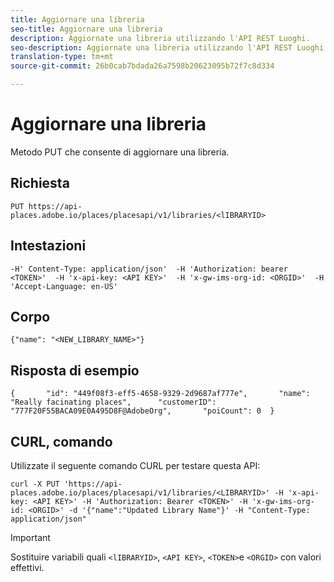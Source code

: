 ```yaml
---
title: Aggiornare una libreria
seo-title: Aggiornare una libreria
description: Aggiornate una libreria utilizzando l'API REST Luoghi.
seo-description: Aggiornate una libreria utilizzando l'API REST Luoghi.
translation-type: tm+mt
source-git-commit: 26b0cab7bdada26a7598b20623095b72f7c8d334

---
```



# Aggiornare una libreria

Metodo PUT che consente di aggiornare una libreria.

## Richiesta

```text
PUT https://api-places.adobe.io/places/placesapi/v1/libraries/<lIBRARYID>
```

## Intestazioni

```text
-H' Content-Type: application/json'  -H 'Authorization: bearer <TOKEN>'  -H 'x-api-key: <API KEY>'  -H 'x-gw-ims-org-id: <ORGID>'  -H 'Accept-Language: en-US'
```

## Corpo

```text
{"name": "<NEW_LIBRARY_NAME>"}
```

## Risposta di esempio

```text
{       "id": "449f08f3-eff5-4658-9329-2d9687af777e",       "name": "Really facinating places",      "customerID": "777F20F55BACA09E0A495D8F@AdobeOrg",       "poiCount": 0  }
```

## CURL, comando

Utilizzate il seguente comando CURL per testare questa API:

```text
curl -X PUT 'https://api-places.adobe.io/places/placesapi/v1/libraries/<LIBRARYID>' -H 'x-api-key: <API KEY>' -H 'Authorization: Bearer <TOKEN>' -H 'x-gw-ims-org-id: <ORGID>' -d '{"name":"Updated Library Name"}' -H "Content-Type: application/json"
```

>[!IMPORTANT]
>
>Sostituire variabili quali `<lIBRARYID>`, `<API KEY>`, `<TOKEN>`e `<ORGID>` con valori effettivi.

